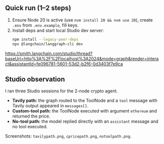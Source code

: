 ## Quick run (1–2 steps)
1. Ensure Node 20 is active (use `nvm install 20 && nvm use 20`), create `.env` from `.env.example`, fill keys.
2. Install deps and start local Studio dev server:
   ```bash
   npm install --legacy-peer-deps
   npx @langchain/langgraph-cli dev
https://smith.langchain.com/studio/thread?baseUrl=http%3A%2F%2Flocalhost%3A2024&mode=graph&render=interact&assistantId=fe096781-5601-53d2-b2f6-0d3403f7e9ca

## Studio observation

I ran three Studio sessions for the 2-node crypto agent.  
- **Tavily path:** the graph routed to the ToolNode and a `tool` message with Tavily output appeared in `messages[]`.  
- **Custom-tool path:** the ToolNode executed with argument `ethereum` and returned the price.  
- **No-tool path:** the model replied directly with an `assistant` message and no tool executed.

Screenshots: `tavilypath.png`, `cpricepath.png`, `notoolpath.png`.
